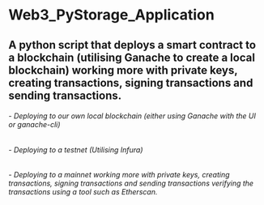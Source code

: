 # Web3_PyStorage_Application
## A python script that deploys a smart contract to a blockchain (utilising Ganache to create a local blockchain) working more with private keys, creating transactions, signing transactions and sending transactions.

###### - Deploying to our own local blockchain (either using Ganache with the UI or ganache-cli)
###### - Deploying to a testnet (Utilising Infura)
###### - Deploying to a mainnet working more with private keys, creating transactions, signing transactions and sending transactions verifying the transactions using a tool such as Etherscan.
